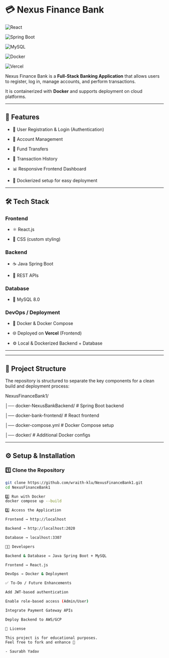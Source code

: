  # 💳 Nexus Finance Bank



![React](https://img.shields.io/badge/Frontend-React-blue?logo=react)

![Spring Boot](https://img.shields.io/badge/Backend-SpringBoot-green?logo=springboot)

![MySQL](https://img.shields.io/badge/Database-MySQL-blue?logo=mysql)

![Docker](https://img.shields.io/badge/DevOps-Docker-blue?logo=docker)

![Vercel](https://img.shields.io/badge/Deployed-Vercel-black?logo=vercel)



Nexus Finance Bank is a **Full-Stack Banking Application** that allows users to register, log in, manage accounts, and perform transactions.  

It is containerized with **Docker** and supports deployment on cloud platforms.



---



## 🚀 Features

- 🔐 User Registration & Login (Authentication)

- 🏦 Account Management

- 💸 Fund Transfers

- 📜 Transaction History

- 📊 Responsive Frontend Dashboard

- 🐳 Dockerized setup for easy deployment



---



## 🛠️ Tech Stack



### Frontend

- ⚛️ React.js

- 🎨 CSS (custom styling)



### Backend

- ☕ Java Spring Boot

- 🔗 REST APIs



### Database

- 🐬 MySQL 8.0



### DevOps / Deployment

- 🐳 Docker & Docker Compose

- 🌐 Deployed on **Vercel** (Frontend)

- ⚙️ Local & Dockerized Backend + Database



---
---

## 📂 Project Structure

The repository is structured to separate the key components for a clean build and deployment process:

NexusFinanceBank1/

│── docker-NexusBankBackend/ # Spring Boot backend

│── docker-bank-frontend/ # React frontend

│── docker-compose.yml # Docker Compose setup

│── docker/ # Additional Docker configs

---

## ⚙️ Setup & Installation

### 1️⃣ Clone the Repository
```bash
git clone https://github.com/wraith-klu/NexusFinanceBank1.git
cd NexusFinanceBank1

2️⃣ Run with Docker
docker compose up --build

3️⃣ Access the Application

Frontend → http://localhost

Backend → http://localhost:2020

Database → localhost:3307

🧑‍💻 Developers

Backend & Database → Java Spring Boot + MySQL

Frontend → React.js

DevOps → Docker & Deployment

✅ To-Do / Future Enhancements

Add JWT-based authentication

Enable role-based access (Admin/User)

Integrate Payment Gateway APIs

Deploy Backend to AWS/GCP

📜 License

This project is for educational purposes.
Feel free to fork and enhance 🚀

- Saurabh Yadav
